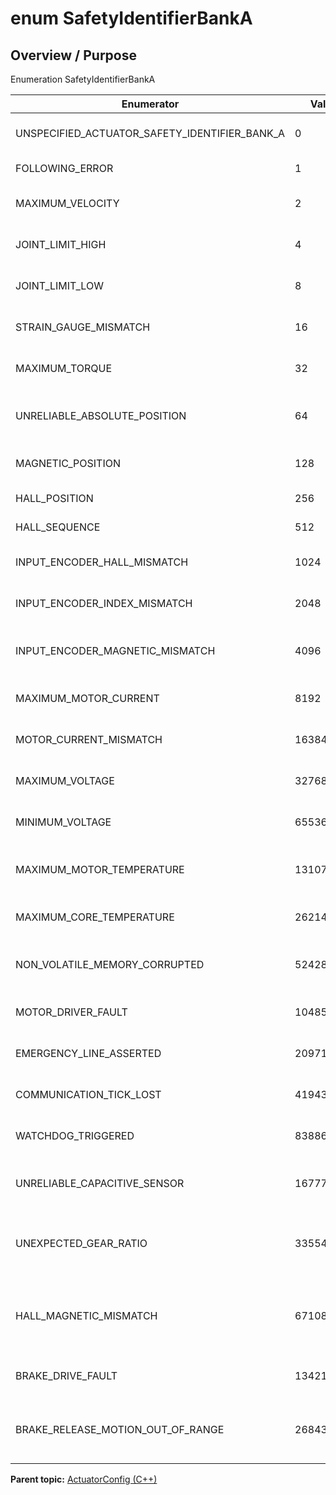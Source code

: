 # enum SafetyIdentifierBankA

## Overview / Purpose

Enumeration SafetyIdentifierBankA

|Enumerator|Value|Description|
|----------|-----|-----------|
|UNSPECIFIED\_ACTUATOR\_SAFETY\_IDENTIFIER\_BANK\_A|0|0x0 - Unspecified actuator safety|
|FOLLOWING\_ERROR|1|0x1 - Following error|
|MAXIMUM\_VELOCITY|2|0x2 - Maximum velocity|
|JOINT\_LIMIT\_HIGH|4|0x4 - Joint position limit high|
|JOINT\_LIMIT\_LOW|8|0x8 - Joint position limit low|
|STRAIN\_GAUGE\_MISMATCH|16|0x10 - Strain gauge mismatch|
|MAXIMUM\_TORQUE|32|0x20 - Maximum torque|
|UNRELIABLE\_ABSOLUTE\_POSITION|64|0x40 - Unreliable absolute position|
|MAGNETIC\_POSITION|128|0x80 - Magnetic position|
|HALL\_POSITION|256|0x100 - Hall position|
|HALL\_SEQUENCE|512|0x200 - Hall sequence|
|INPUT\_ENCODER\_HALL\_MISMATCH|1024|0x400 - Input encoder Hall mismatch|
|INPUT\_ENCODER\_INDEX\_MISMATCH|2048|0x800 - Input encoder index mismatch|
|INPUT\_ENCODER\_MAGNETIC\_MISMATCH|4096|0x1000 - Input encoder magnetic mismatch|
|MAXIMUM\_MOTOR\_CURRENT|8192|0x2000 - Maximum motor current|
|MOTOR\_CURRENT\_MISMATCH|16384|0x4000 - Motor current mismatch|
|MAXIMUM\_VOLTAGE|32768|0x8000 - Maximum voltage|
|MINIMUM\_VOLTAGE|65536|0x10000 - Minimum voltage|
|MAXIMUM\_MOTOR\_TEMPERATURE|131072|0x20000 - Maximum motor temperature|
|MAXIMUM\_CORE\_TEMPERATURE|262144|0x40000 - Maximum core temperature|
|NON\_VOLATILE\_MEMORY\_CORRUPTED|524288|0x80000 - Non-volatile memory corrupted|
|MOTOR\_DRIVER\_FAULT|1048576|0x100000 - Motor driver fault|
|EMERGENCY\_LINE\_ASSERTED|2097152|0x200000 - Emergency line asserted|
|COMMUNICATION\_TICK\_LOST|4194304|0x400000 - Communication tick lost|
|WATCHDOG\_TRIGGERED|8388608|0x800000 - Watchdog triggered|
|UNRELIABLE\_CAPACITIVE\_SENSOR|16777216|0x1000000 - Capacitive sensor is unreliable|
|UNEXPECTED\_GEAR\_RATIO|33554432|0x2000000 - Incorrect gear ratio for detected configuration|
|HALL\_MAGNETIC\_MISMATCH|67108864|0x4000000 - Position mismatch between hall and magnetic sensors|
|BRAKE\_DRIVE\_FAULT|134217728|0x8000000 - Brake driver fault|
|BRAKE\_RELEASE\_MOTION\_OUT\_OF\_RANGE|268435456|0x10000000 - Brake release motion goes out of allowed range|

**Parent topic:** [ActuatorConfig \(C++\)](../../summary_pages/ActuatorConfig.md)

